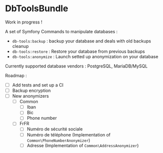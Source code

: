 # DbToolsBundle

Work in progress !

A set of Symfony Commands to manipulate databases :

- `db-tools:backup` : backup your database and deals with old backups cleanup
- `db-tools:restore` : Restore your database from previous backups
- `db-tools:anonymize` : Launch setted up anonymization on your database

Currently supported database vendors : PostgreSQL, MariaDB/MySQL

Roadmap :

- [ ] Add tests and set up a CI
- [ ] Backup encryption
- [ ] New anonymizers
  - [ ] Common
    - [ ] Iban
    - [ ] Bic
    - [ ] Phone number
  - [ ] FrFR
    - [ ] Numéro de sécurité sociale
    - [ ] Numéro de téléphone (Implementation of `Common\PhoneNumberAnonymizer`)
    - [ ] Adresse (Implementation of `Common\AddressAnonymizer`)
